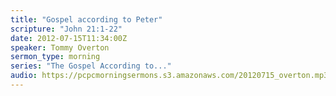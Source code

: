 ```yaml
---
title: "Gospel according to Peter"
scripture: "John 21:1-22"
date: 2012-07-15T11:34:00Z
speaker: Tommy Overton
sermon_type: morning
series: "The Gospel According to..."
audio: https://pcpcmorningsermons.s3.amazonaws.com/20120715_overton.mp3 
---
```



